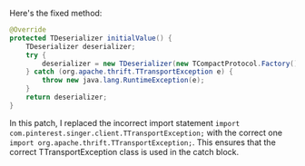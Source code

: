 Here's the fixed method:

```java
@Override
protected TDeserializer initialValue() {
    TDeserializer deserializer;
    try {
        deserializer = new TDeserializer(new TCompactProtocol.Factory());
    } catch (org.apache.thrift.TTransportException e) {
        throw new java.lang.RuntimeException(e);
    }
    return deserializer;
}
```

In this patch, I replaced the incorrect import statement `import com.pinterest.singer.client.TTransportException;` with the correct one `import org.apache.thrift.TTransportException;`. This ensures that the correct TTransportException class is used in the catch block.
